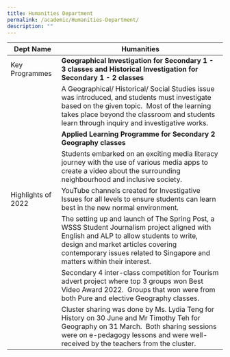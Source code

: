 ```yaml
---
title: Humanities Department
permalink: /academic/Humanities-Department/
description: ""
---
```

| Dept Name 	| Humanities 	|
| - | -	|
| Key Programmes 	| **Geographical Investigation for Secondary 1 - 3 classes and Historical Investigation for Secondary 1 - 2 classes**	|
|  	| A Geographical/ Historical/ Social Studies issue was introduced, and students must investigate based on the given topic.  Most of the learning takes place beyond the classroom and students learn through inquiry and investigative works. 	|
|  	| **Applied Learning Programme for Secondary 2 Geography classes** 	|
|  	| Students embarked on an exciting media literacy journey with the use of various media apps to create a video about the surrounding neighbourhood and inclusive society. 	|
| Highlights of 2022 	|  YouTube channels created for Investigative Issues for all levels to ensure students can learn best in the new normal environment. |
||The setting up and launch of The Spring Post, a WSSS Student Journalism project aligned with English and ALP to allow students to write, design and market articles covering contemporary issues related to Singapore and matters within their interest.|
||Secondary 4 inter-class competition for Tourism advert project where top 3 groups won Best Video Award 2022.  Groups that won were from both Pure and elective Geography classes. |
||Cluster sharing was done by Ms. Lydia Teng for History on 30 June and Mr Timothy Teh for Geography on 31 March.  Both sharing sessions were on e-pedagogy lessons and were well-received by the teachers from the cluster.
